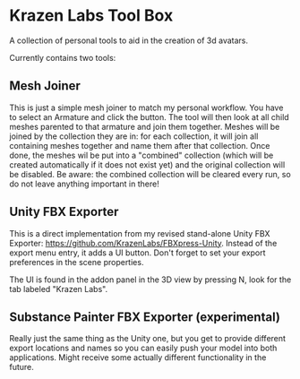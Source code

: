 # Krazen Labs Tool Box
A collection of personal tools to aid in the creation of 3d avatars.

Currently contains two tools:

## Mesh Joiner

This is just a simple mesh joiner to match my personal workflow. You have to select an Armature and click the button. The tool will then look at all child meshes parented to that armature and join them together. Meshes will be joined by the collection they are in: for each collection, it will join all containing meshes together and name them after that collection. Once done, the meshes wil be put into a "combined" collection (which will be created automatically if it does not exist yet) and the original collection will be disabled. Be aware: the combined collection will be cleared every run, so do not leave anything important in there!

## Unity FBX Exporter

This is a direct implementation from my revised stand-alone Unity FBX Exporter: https://github.com/KrazenLabs/FBXpress-Unity. Instead of the export menu entry, it adds a UI button.
Don't forget to set your export preferences in the scene properties.

The UI is found in the addon panel in the 3D view by pressing N, look for the tab labeled "Krazen Labs".

## Substance Painter FBX Exporter (experimental)

Really just the same thing as the Unity one, but you get to provide different export locations and names so you can easily push your model into both applications. Might receive some actually different functionality in the future.

